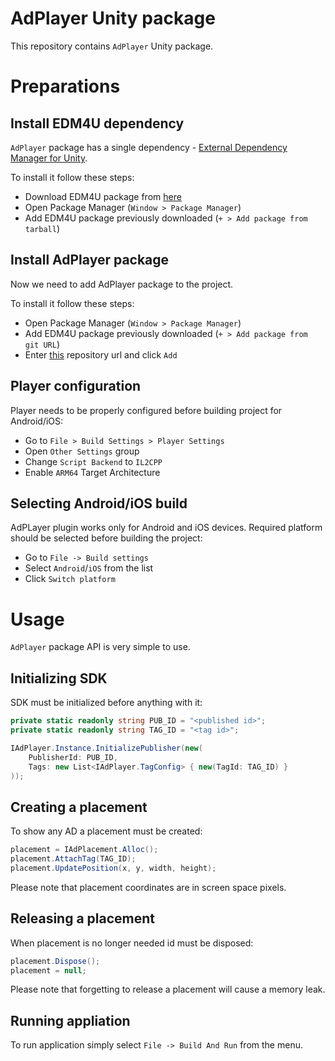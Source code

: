 # AdPlayer Unity package

This repository contains `AdPlayer` Unity package.

# Preparations

## Install EDM4U dependency

`AdPlayer` package has a single dependency - [External Dependency Manager for Unity](https://github.com/googlesamples/unity-jar-resolver).

To install it follow these steps:
- Download EDM4U package from [here](https://developers.google.com/unity/archive#external_dependency_manager_for_unity)
- Open Package Manager (`Window > Package Manager`)
- Add EDM4U package previously downloaded (`+ > Add package from tarball`)

## Install AdPlayer package

Now we need to add AdPlayer package to the project.

To install it follow these steps:
- Open Package Manager (`Window > Package Manager`)
- Add EDM4U package previously downloaded (`+ > Add package from git URL`)
- Enter [this](git@github.com:Aniview/ad-player-sdk-unity.git) repository url and click `Add`

## Player configuration

Player needs to be properly configured before building project for Android/iOS:
- Go to `File > Build Settings > Player Settings`
- Open `Other Settings` group
- Change `Script Backend` to `IL2CPP`
- Enable `ARM64` Target Architecture

## Selecting Android/iOS build

AdPLayer plugin works only for Android and iOS devices. Required platform should be selected before building the project:
- Go to `File -> Build settings`
- Select `Android`/`iOS` from the list
- Click `Switch platform`

# Usage

`AdPlayer` package API is very simple to use.

## Initializing SDK

SDK must be initialized before anything with it:
```cs
private static readonly string PUB_ID = "<published id>";
private static readonly string TAG_ID = "<tag id>";

IAdPlayer.Instance.InitializePublisher(new(
    PublisherId: PUB_ID,
    Tags: new List<IAdPlayer.TagConfig> { new(TagId: TAG_ID) }
));
```

## Creating a placement

To show any AD a placement must be created:
```cs
placement = IAdPlacement.Alloc();
placement.AttachTag(TAG_ID);
placement.UpdatePosition(x, y, width, height);
```

Please note that placement coordinates are in screen space pixels.

## Releasing a placement

When placement is no longer needed id must be disposed:
```cs
placement.Dispose();
placement = null;
```

Please note that forgetting to release a placement will cause a memory leak.

## Running appliation

To run application simply select `File -> Build And Run` from the menu.
